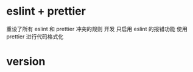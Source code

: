 # eslint + prettier
  重设了所有 eslint 和 prettier 冲突的规则
  开发 只启用 eslint 的报错功能 使用 prettier 进行代码格式化

# version
